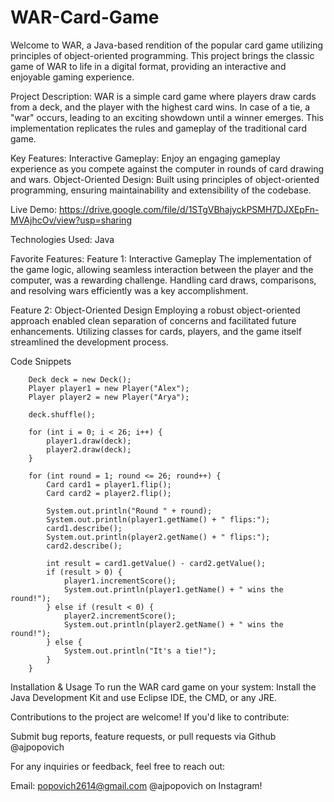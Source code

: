 # WAR-Card-Game
Welcome to WAR, a Java-based rendition of the popular card game utilizing principles of object-oriented programming. This project brings the classic game of WAR to life in a digital format, providing an interactive and enjoyable gaming experience.

Project Description: 
WAR is a simple card game where players draw cards from a deck, and the player with the highest card wins. In case of a tie, a "war" occurs, leading to an exciting showdown until a winner emerges. This implementation replicates the rules and gameplay of the traditional card game.

Key Features: 
Interactive Gameplay: Enjoy an engaging gameplay experience as you compete against the computer in rounds of card drawing and wars.
Object-Oriented Design: Built using principles of object-oriented programming, ensuring maintainability and extensibility of the codebase.

Live Demo: 
https://drive.google.com/file/d/1STgVBhajyckPSMH7DJXEpFn-MVAjhcOv/view?usp=sharing

Technologies Used:
Java

Favorite Features:
Feature 1: Interactive Gameplay
The implementation of the game logic, allowing seamless interaction between the player and the computer, was a rewarding challenge. Handling card draws, comparisons, and resolving wars efficiently was a key accomplishment.

Feature 2: Object-Oriented Design
Employing a robust object-oriented approach enabled clean separation of concerns and facilitated future enhancements. Utilizing classes for cards, players, and the game itself streamlined the development process.

Code Snippets


        Deck deck = new Deck();
        Player player1 = new Player("Alex");
        Player player2 = new Player("Arya");

        deck.shuffle();

        for (int i = 0; i < 26; i++) {
            player1.draw(deck);
            player2.draw(deck);
        }

        for (int round = 1; round <= 26; round++) {
            Card card1 = player1.flip();
            Card card2 = player2.flip();

            System.out.println("Round " + round);
            System.out.println(player1.getName() + " flips:");
            card1.describe();
            System.out.println(player2.getName() + " flips:");
            card2.describe();

            int result = card1.getValue() - card2.getValue();
            if (result > 0) {
                player1.incrementScore();
                System.out.println(player1.getName() + " wins the round!");
            } else if (result < 0) {
                player2.incrementScore();
                System.out.println(player2.getName() + " wins the round!");
            } else {
                System.out.println("It's a tie!");
            }
        }

Installation & Usage
To run the WAR card game on your system:
Install the Java Development Kit and use Eclipse IDE, the CMD, or any JRE.

Contributions to the project are welcome! If you'd like to contribute:

Submit bug reports, feature requests, or pull requests via Github @ajpopovich

For any inquiries or feedback, feel free to reach out:

Email: popovich2614@gmail.com
@ajpopovich on Instagram!
